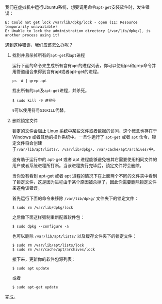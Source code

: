 我们在虚拟机中运行Ubuntu系统，想要调用命令`apt-get`安装软件时，发生错误：

```shell
E: Could not get lock /var/lib/dpkg/lock - open (11: Resource temporarily unavailable) 
E: Unable to lock the administration directory (/var/lib/dpkg/), is another process using it? 
```

遇到这种错误，我们应该怎么办呢？

1. 找到并且杀掉所有的`apt-get`和`apt`进程

    运行下面的命令来生成所有含有`apt`的进程列表，你可以使用ps和grep命令并用管道组合来得到含有apt或者apt-get的进程。

    ```shell
    ps -A | grep apt
    ```
    找出所有的`apt`及`apt-get`进程，并杀死。

    ```shell
    $ sudo kill -9 进程号
    ```
    `9`可以使用符号`SIGKILL`代替。

2. 删除锁定文件

    锁定的文件会阻止 Linux 系统中某些文件或者数据的访问，这个概念也存在于 Windows 或者其他的操作系统中。一旦你运行了 `apt-get` 或者 `apt` 命令，锁定文件将会创建于`/var/lib/apt/lists/`、`/var/lib/dpkg/`、`/var/cache/apt/archives/`中。

    这有助于运行中的 apt-get 或者 apt 进程能够避免被其它需要使用相同文件的用户或者系统进程所打断。当该进程执行完毕后，锁定文件将会删除。

    当你没有看到 apt-get 或者 apt 进程的情况下在上面两个不同的文件夹中看到了锁定文件，这是因为进程由于某个原因被杀掉了，因此你需要删除锁定文件来避免该错误。

    首先运行下面的命令来移除 `/var/lib/dpkg/` 文件夹下的锁定文件：

    ```shell
    $ sudo rm /var/lib/dpkg/lock
    ```

    之后像下面这样强制重新配置软件包：

    ```shell
    $ sudo dpkg --configure -a
    ```

    也可以删除 `/var/lib/apt/lists/` 以及缓存文件夹下的锁定文件：

    ```shell
    $ sudo rm /var/lib/apt/lists/lock
    $ sudo rm /var/cache/apt/archives/lock
    ```

    接下来，更新你的软件包源列表：
    ```shell
    $ sudo apt update
    ```
    或者
    ```shell
    $ sudo apt-get update
    ```

完成。
